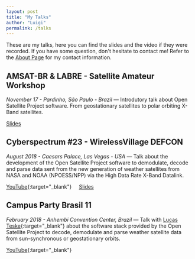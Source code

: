 ```yaml
---
layout: post
title: "My Talks"
author: "Luigi"
permalink: /talks
---
```


These are my talks, here you can find the slides and the video if they were recorded. If you have some question, don't hesitate to contact me! Refer to the [About Page](/me) for my contact information.

## AMSAT-BR & LABRE - Satellite Amateur Workshop
<cite>November 17 - Pardinho, São Paulo - Brazil</cite> &mdash; Introdutory talk about Open Satellite Project software. From geostationary satellites to polar orbiting X-Band satellites.

[Slides](https://cdn.luigifreitas.me/open_satellite_project_2nd_labre.pdf)

## Cyberspectrum #23 - WirelessVillage DEFCON 
<cite>August 2018 - Caesars Palace, Las Vegas - USA</cite> &mdash; Talk about the development of the Open Satellite Project software to demodulate, decode and parse data sent from the new generation of weather satellites from NASA and NOAA (NPOESS/NPP) via the High Data Rate X-Band Datalink.

[YouTube](https://youtu.be/Q6ITlQYNVDQ){:target="_blank"} &nbsp;&nbsp;&nbsp; [Slides](https://cdn.luigifreitas.me/XBand_Satellites_Datalink.pdf)

## Campus Party Brasil 11 
<cite>February 2018 - Anhembi Convention Center, Brazil</cite> &mdash; Talk with [Lucas Teske](https://twitter.com/lucasteske){:target="_blank"} about the software stack provided by the Open Satellite Project to decode, demodulate and parse weather satellite data from sun-synchronous or geostationary orbits.

[YouTube](https://www.youtube.com/watch?v=6-DszQuLtgs){:target="_blank"}
